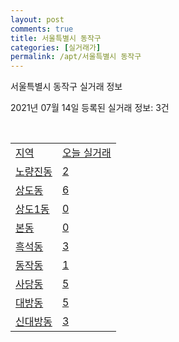 ```yaml
---
layout: post
comments: true
title: 서울특별시 동작구
categories: [실거래가]
permalink: /apt/서울특별시 동작구
---
```


서울특별시 동작구 실거래 정보

2021년 07월 14일 등록된 실거래 정보: 3건

<script type="text/javascript">
  google.charts.load('current', {'packages':['corechart']});
  google.charts.setOnLoadCallback(drawChart);

  function drawChart() {
    var data = google.visualization.arrayToDataTable([['거래일', '매매', '전월세', '전매'], ['20-07', 211, 409, 0], ['20-08', 228, 533, 0], ['20-09', 150, 437, 3], ['20-10', 163, 552, 1], ['20-11', 224, 601, 0], ['20-12', 291, 600, 1], ['21-01', 204, 640, 0], ['21-02', 117, 540, 1], ['21-03', 113, 552, 0], ['21-04', 107, 407, 0], ['21-05', 163, 529, 0], ['21-06', 102, 340, 0], ['21-07', 6, 68, 0]]);

    var options = {
      title: '최근 1년간 유형별 거래량 추이',
      legend: { position: 'bottom' }
    };

    var chart = new google.visualization.LineChart(document.getElementById('columnchart_material'));
    chart.draw(data, (options));
  }
</script>

<div id="columnchart_material" style="width: 95%; margin-left: -35px"></div>
<br>
<table class="sortable">
  <tr>
    <td><a href="#">지역</a></td>
    <td><a href="#">오늘 실거래</a></td>
  </tr>

  
  <tr class="item">
    <td><a href="서울특별시 동작구 노량진동">노량진동</a></td>
    <td><a href="서울특별시 동작구 노량진동">2</a></td>
  </tr>
    

  <tr class="item">
    <td><a href="서울특별시 동작구 상도동">상도동</a></td>
    <td><a href="서울특별시 동작구 상도동">6</a></td>
  </tr>
    

  <tr class="item">
    <td><a href="서울특별시 동작구 상도1동">상도1동</a></td>
    <td><a href="서울특별시 동작구 상도1동">0</a></td>
  </tr>
    

  <tr class="item">
    <td><a href="서울특별시 동작구 본동">본동</a></td>
    <td><a href="서울특별시 동작구 본동">0</a></td>
  </tr>
    

  <tr class="item">
    <td><a href="서울특별시 동작구 흑석동">흑석동</a></td>
    <td><a href="서울특별시 동작구 흑석동">3</a></td>
  </tr>
    

  <tr class="item">
    <td><a href="서울특별시 동작구 동작동">동작동</a></td>
    <td><a href="서울특별시 동작구 동작동">1</a></td>
  </tr>
    

  <tr class="item">
    <td><a href="서울특별시 동작구 사당동">사당동</a></td>
    <td><a href="서울특별시 동작구 사당동">5</a></td>
  </tr>
    

  <tr class="item">
    <td><a href="서울특별시 동작구 대방동">대방동</a></td>
    <td><a href="서울특별시 동작구 대방동">5</a></td>
  </tr>
    

  <tr class="item">
    <td><a href="서울특별시 동작구 신대방동">신대방동</a></td>
    <td><a href="서울특별시 동작구 신대방동">3</a></td>
  </tr>
    


</table>


    
